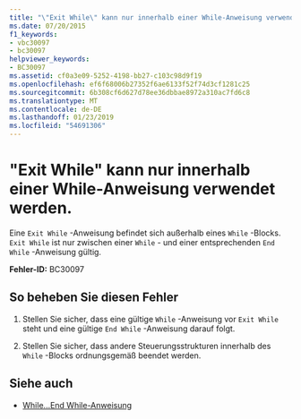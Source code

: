 ```yaml
---
title: "\"Exit While\" kann nur innerhalb einer While-Anweisung verwendet werden."
ms.date: 07/20/2015
f1_keywords:
- vbc30097
- bc30097
helpviewer_keywords:
- BC30097
ms.assetid: cf0a3e09-5252-4198-bb27-c103c98d9f19
ms.openlocfilehash: ef6f68006b27352f6ae6133f52f74d3cf1281c25
ms.sourcegitcommit: 6b308cf6d627d78ee36dbbae8972a310ac7fd6c8
ms.translationtype: MT
ms.contentlocale: de-DE
ms.lasthandoff: 01/23/2019
ms.locfileid: "54691306"
---
```

# <a name="exit-while-can-only-appear-inside-a-while-statement"></a>"Exit While" kann nur innerhalb einer While-Anweisung verwendet werden.
Eine `Exit While` -Anweisung befindet sich außerhalb eines `While` -Blocks. `Exit While` ist nur zwischen einer `While` - und einer entsprechenden `End While` -Anweisung gültig.  
  
 **Fehler-ID:** BC30097  
  
## <a name="to-correct-this-error"></a>So beheben Sie diesen Fehler  
  
1.  Stellen Sie sicher, dass eine gültige `While` -Anweisung vor `Exit While` steht und eine gültige `End While` -Anweisung darauf folgt.  
  
2.  Stellen Sie sicher, dass andere Steuerungsstrukturen innerhalb des `While` -Blocks ordnungsgemäß beendet werden.  
  
## <a name="see-also"></a>Siehe auch
- [While...End While-Anweisung](../../visual-basic/language-reference/statements/while-end-while-statement.md)
